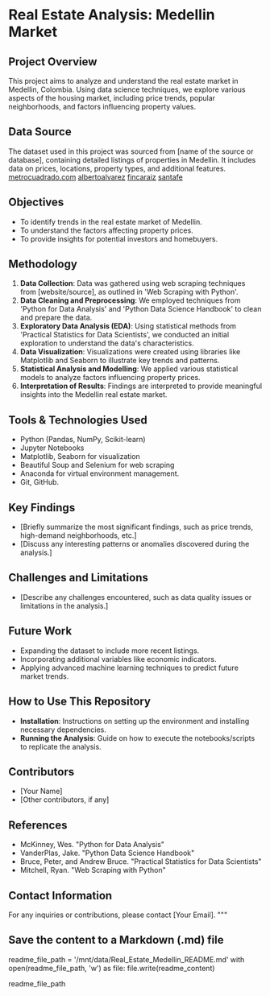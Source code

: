 # Real Estate Analysis: Medellin Market

## Project Overview

This project aims to analyze and understand the real estate market in Medellin, Colombia. Using data science techniques, we explore various aspects of the housing market, including price trends, popular neighborhoods, and factors influencing property values.

## Data Source

The dataset used in this project was sourced from [name of the source or database], containing detailed listings of properties in Medellin. It includes data on prices, locations, property types, and additional features.
[metrocuadrado.com](https://www.metrocuadrado.com/apartamentos/arriendo/medellin/)
[albertoalvarez](https://albertoalvarez.com/)
[fincaraiz](https://fincaraiz.com.co/)
[santafe](https://www.arrendamientossantafe.com/)

## Objectives

- To identify trends in the real estate market of Medellin.
- To understand the factors affecting property prices.
- To provide insights for potential investors and homebuyers.

## Methodology

1. **Data Collection**: Data was gathered using web scraping techniques from [website/source], as outlined in 'Web Scraping with Python'.
2. **Data Cleaning and Preprocessing**: We employed techniques from 'Python for Data Analysis' and 'Python Data Science Handbook' to clean and prepare the data.
3. **Exploratory Data Analysis (EDA)**: Using statistical methods from 'Practical Statistics for Data Scientists', we conducted an initial exploration to understand the data's characteristics.
4. **Data Visualization**: Visualizations were created using libraries like Matplotlib and Seaborn to illustrate key trends and patterns.
5. **Statistical Analysis and Modelling**: We applied various statistical models to analyze factors influencing property prices.
6. **Interpretation of Results**: Findings are interpreted to provide meaningful insights into the Medellin real estate market.

## Tools & Technologies Used

- Python (Pandas, NumPy, Scikit-learn)
- Jupyter Notebooks
- Matplotlib, Seaborn for visualization
- Beautiful Soup and Selenium for web scraping
- Anaconda for virtual environment management.
- Git, GitHub.

## Key Findings

- [Briefly summarize the most significant findings, such as price trends, high-demand neighborhoods, etc.]
- [Discuss any interesting patterns or anomalies discovered during the analysis.]

## Challenges and Limitations

- [Describe any challenges encountered, such as data quality issues or limitations in the analysis.]

## Future Work

- Expanding the dataset to include more recent listings.
- Incorporating additional variables like economic indicators.
- Applying advanced machine learning techniques to predict future market trends.

## How to Use This Repository

- **Installation**: Instructions on setting up the environment and installing necessary dependencies.
- **Running the Analysis**: Guide on how to execute the notebooks/scripts to replicate the analysis.

## Contributors

- [Your Name]
- [Other contributors, if any]

## References

- McKinney, Wes. "Python for Data Analysis"
- VanderPlas, Jake. "Python Data Science Handbook"
- Bruce, Peter, and Andrew Bruce. "Practical Statistics for Data Scientists"
- Mitchell, Ryan. "Web Scraping with Python"

## Contact Information

For any inquiries or contributions, please contact [Your Email].
"""

## Save the content to a Markdown (.md) file

readme_file_path = '/mnt/data/Real_Estate_Medellin_README.md'
with open(readme_file_path, 'w') as file:
    file.write(readme_content)

readme_file_path
